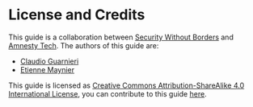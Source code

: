 # License and Credits

This guide is a collaboration between [Security Without Borders](https://securitywithoutborders.org/) and [Amnesty Tech](https://www.amnesty.org/en/tech/). The authors of this guide are:

- [Claudio Guarnieri](https://nex.sx)
- [Etienne Maynier](https://www.randhome.io/)

This guide is licensed as [Creative Commons Attribution-ShareAlike 4.0 International License](http://creativecommons.org/licenses/by-sa/4.0/), you can contribute to this guide [here](https://github.com/securitywithoutborders/guide-to-quick-forensics).
